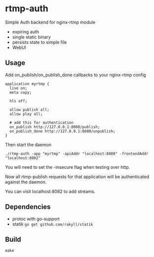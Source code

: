 # rtmp-auth
Simple Auth backend for nginx-rtmp module

  * expiring auth
  * single static binary
  * persists state to simple file
  * WebUI

## Usage

Add on_publish/on_publish_done callbacks to your nginx-rtmp config
```
application myrtmp {
  live on;
  meta copy;

  hls off;

  allow publish all;
  allow play all;

  # add this for authentication
  on_publish http://127.0.0.1:8080/publish;
  on_publish_done http://127.0.0.1:8080/unpublish;
}
```

Then start the daemon
```
./rtmp-auth -app "myrtmp" -apiAddr "localhost:8000" -frontendAddr "localhost:8082"
```

You will need to set the -insecure flag when testing over http.

Now all rtmp-publish requests for that application will be authenticated against the daemon.

You can visit localhost:8082 to add streams.

## Dependencies
  * protoc with go-support
  * statik ```go get github.com/rakyll/statik```

## Build
```
make
```